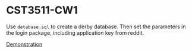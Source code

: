 # CST3511-CW1

Use `database.sql` to create a derby database. Then set the parameters in the login package, including application key from reddit.

[Demonstration](https://youtu.be/ubL-F0pXjYg)

